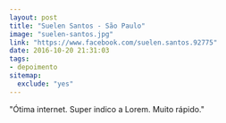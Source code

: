 ```yaml
---
layout: post
title: "Suelen Santos - São Paulo"
image: "suelen-santos.jpg"
link: "https://www.facebook.com/suelen.santos.92775"
date: 2016-10-20 21:31:03
tags:
- depoimento
sitemap:
  exclude: "yes"
---
```


"Ótima internet. Super indico a Lorem. Muito rápido." 